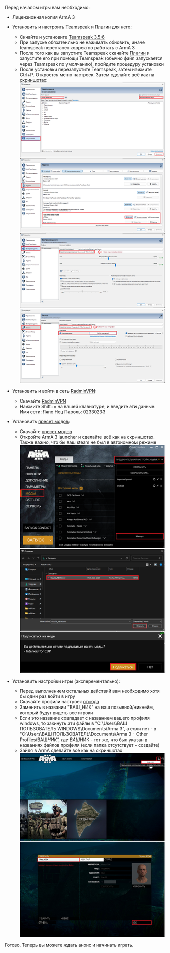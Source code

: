 Перед началом игры вам необходимо:

- Лицензионная копия ArmA 3

- Установить и настроить [Teamspeak](https://www.filehorse.com/download-teamspeak-client-64/57288/) и [Плагин](https://drive.google.com/file/d/1cjgmEm6q1YBam-dsSgpvoh8qb1Pyprc2/view) для него:

  - Скчайте и установите [Teamspeak 3.5.6](https://www.filehorse.com/download-teamspeak-client-64/57288/)
  - При запуске обязатенльно не нажимать обновить, иначе teamspeak перестанет корректно работать с ArmA 3
  - После того как вы запустите Teamspeak скачайте [Плагин](https://drive.google.com/file/d/1cjgmEm6q1YBam-dsSgpvoh8qb1Pyprc2/view) и запустите его при помощи Teamspeak (обычно файл запускается через Teamspeak по умолчанию), пройдите процедуру установки
  - После установки перезапустите Teamspeak, затем нажмите Ctrl+P. Откроется меню настроек. Затем сделайте всё как на скриншотах:
    ![Уведомления](media/Уведомления.png)
    ![Аддоны](media/Аддоны.png)
    ![Воспроизведение](media/Воспроизведение.png)
    ![Запись](media/Запись.png)

- Установить и войти в сеть [RadminVPN](https://www.radmin-vpn.com/ru/):

  - Скачайте [RadminVPN](https://www.radmin-vpn.com/ru/)
  - Нажмите Shift+= на вашей клавиатуре, и введите эти данные:
    Имя сети: Яяпо Нец
    Пароль: 02330233

- Установить [пресет модов](data/Obelisk_NEW.html):

  - Скачайте [пресет модов](data/Obelisk_NEW.html)
  - Откройте ArmA 3 launcher и сделайте всё как на скриншотах. Также важно, что бы ваш steam не был в автономном режиме
    ![Пресет](media/Пресет.png)
    ![Проводник с пресетом](media/Проводник_с_пресетом.png)
    ![Диалог](media/Диалог.png)

- Установить настройки игры (эксперементально):
  - Перед выполнением остальных действий вам необходимо хотя бы один раз войти в игру
  - Скачайте профили настроек [отсюда](data/Settings/)
  - Заменить в названии "ВАШ_НИК" на ваш позывной/никнейм, который будут видеть все игроки
  - Если это название совпадает с названием вашего профиля windows, то закинуть эти файлы в "C:\Users\ВАШ ПОЛЬЗОВАТЕЛЬ WINDOWS\Documents\Arma 3", а если нет - в "C:\Users\ВАШ ПОЛЬЗОВАТЕЛЬ\Documents\Arma 3 - Other Profiles\ВАШ*НИК", где ВАШ*НИК - тот же, что был указан в названиях файлов профиля (если папка отсутствует - создайте)
  - Зайдя в ArmA сделайте всё как на скриншотах
    ![Откойте свой профиль](media/Открыть_свой_профиль.png)
    ![Выберите нужный профиль](media/Выбрать_профиль.png)

Готово. Теперь вы можете ждать анонс и начинать играть.
